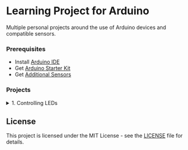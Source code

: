 # Learning Project for Arduino

Multiple personal projects around the use of Arduino devices and compatible sensors.

### Prerequisites

- Install [Arduino IDE](https://www.arduino.cc/)
- Get [Arduino Starter Kit](https://www.sgbotic.com/index.php?dispatch=products.view&product_id=1429)
- Get [Additional Sensors](https://www.dx.com/p/arduno-37-in-1-sensor-module-kit-black-2016490.html)

### Projects

<details>
<summary>1. Controlling LEDs</summary>
<p>
  <a href="https://github.com/nayfusaurus/arduino-learning-project/tree/master/1.%20Controlling_LEDs">Project Link</a>
  <br/>
  <img src="https://github.com/nayfusaurus/arduino-learning-project/blob/master/1.%20Controlling_LEDs/Controlling_LEDs_Demo.gif" alt="Demo of Controlling LEDs"> 
</p>
<summary>2. Reading Multiple Sensors</summary>
<p>
<a href="https://github.com/nayfusaurus/arduino-learning-project/tree/master/2.%20Reading%20Multiple%20Sensors">Project Link</a>
  <br/>
  <img src="https://github.com/nayfusaurus/arduino-learning-project/blob/master/2.%20Reading%20Multiple%20Sensors/1.%20Navigating%20LCD%20Pages.gif" alt="Demo of Reading Multiple Sensors">
</p>
</details>

## License

This project is licensed under the MIT License - see the [LICENSE](LICENSE) file for details.

